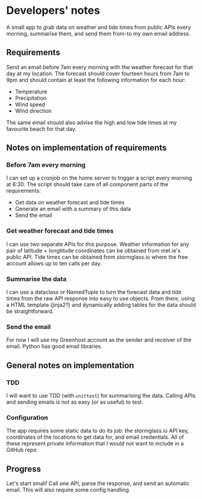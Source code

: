 # Developers' notes

A small app to grab data on weather and tide times from public APIs every morning, summarise them,
and send them from-to my own email address.

## Requirements

Send an email before 7am every morning with the weather forecast for that day at my location. The forecast should cover fourteen hours from 7am to 9pm and should contain at least the following information for each hour:

- Temperature
- Precipitation
- Wind speed
- Wind direction

The same email should also advise the high and low tide times at my favourite beach for that day.

## Notes on implementation of requirements

### Before 7am every morning

I can set up a cronjob on the home server to trigger a script every morning at 6:30. The script should take care of all component parts of the requirements:

- Get data on weather forecast and tide times
- Generate an email with a summary of this data
- Send the email

### Get weather forecast and tide times

I can use two separate APIs for this purpose. Weather information for any pair of latitude + longtitude coordinates can be obtained from met.ie's public API. Tide times can be obtained from stormglass.io where the free account allows up to ten calls per day.

### Summarise the data

I can use a dataclass or NamedTuple to turn the forecast data and tide times from the raw API response into easy to use objects. From there, using a HTML template (jinja2?) and dynamically adding tables for the data should be straightforward.

### Send the email

For now I will use my Greenhost account as the sender and receiver of the email. Python has good email libraries.

## General notes on implementation

### TDD

I will want to use TDD (with `unittest`) for summarising the data. Calling APIs and sending emails is not as easy (or as useful) to test.

### Configuration

The app requires some static data to do its job: the stormglass.io API key, coordinates of the locations to get data for, and email credentials. All of these represent private information that I would not want to include in a GitHub repo.

## Progress

Let's start small! Call one API, parse the response, and send an automatic email. This will also require some config handling.
